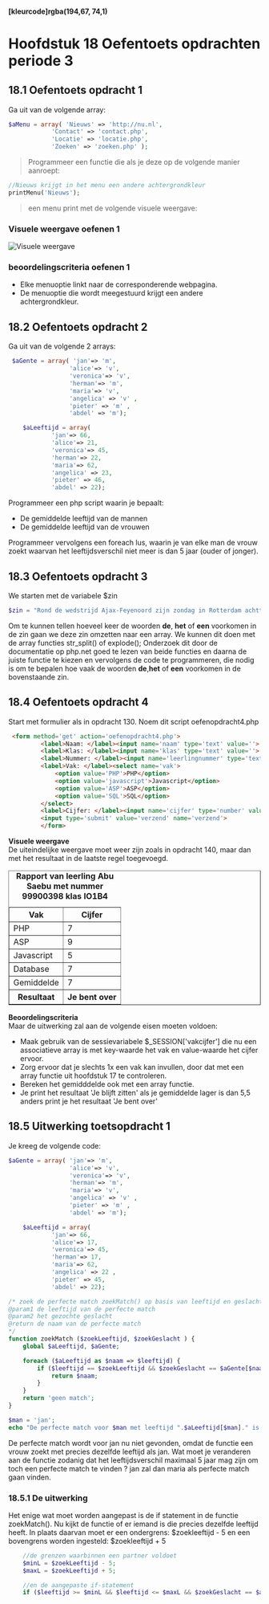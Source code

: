 #### [kleurcode]rgba(194,67, 74,1)

#  Hoofdstuk 18 Oefentoets opdrachten periode 3

## 18.1 Oefentoets opdracht 1

Ga uit van de volgende array:
~~~php
$aMenu = array( 'Nieuws' => 'http://nu.nl',
            'Contact' => 'contact.php',
            'Locatie' => 'locatie.php',
            'Zoeken' => 'zoeken.php' );
~~~

>Programmeer een functie die als je deze op de volgende manier aanroept:

~~~php
//Nieuws krijgt in het menu een andere achtergrondkleur
printMenu('Nieuws');
~~~

>een menu print met de volgende visuele weergave:

### Visuele weergave oefenen 1 

![Visuele weergave](https://github.com/ictacademiekw1c/opdrachten-repository/blob/master/php/p3/images/oefenen1.png?raw=true)

### beoordelingscriteria oefenen 1
- Elke menuoptie linkt naar de corresponderende webpagina.
- De menuoptie die wordt meegestuurd krijgt een andere achtergrondkleur.

## 18.2 Oefentoets opdracht 2

Ga uit van de volgende 2 arrays:
~~~php
 $aGente = array( 'jan'=> 'm',
                 'alice'=> 'v', 
                 'veronica'=> 'v', 
                 'herman'=> 'm',                
                 'maria'=> 'v', 
                 'angelica' => 'v' , 
                 'pieter' => 'm' ,
                 'abdel' => 'm');  

    $aLeeftijd = array(
            'jan'=> 66, 
            'alice'=> 21, 
            'veronica'=> 45, 
            'herman'=> 22,               
            'maria'=> 62, 
            'angelica' => 23, 
            'pieter' => 46,
            'abdel' => 22);
~~~

Programmeer een php script waarin je bepaalt:
- De gemiddelde leeftijd van de mannen
- De gemiddelde leeftijd van de vrouwen

Programmeer vervolgens een foreach lus, waarin je van elke man de vrouw zoekt waarvan het leeftijdsverschil niet meer is dan 5 jaar (ouder of jonger).

## 18.3 Oefentoets opdracht 3

We starten met de variabele $zin
~~~php
$zin = "Rond de wedstrijd Ajax-Feyenoord zijn zondag in Rotterdam achttien relschoppers opgepakt. Volgens de politie zijn ze aangehouden voor zaken als belediging, bedreiging, vernieling en het gooien van vuurwerk. Ajax won in de Arena met 2-1.";
~~~

Om te kunnen tellen hoeveel keer de woorden __de__, __het__ of __een__ voorkomen in de zin gaan we deze zin omzetten naar een array.
We kunnen dit doen met de array functies str_split() of explode(); Onderzoek dit door de documentatie op php.net
goed te lezen van beide functies en daarna de juiste functie te kiezen en vervolgens de code te programmeren, die nodig is om te bepalen hoe vaak de woorden __de__,__het__ of __een__ voorkomen in de bovenstaande zin.

## 18.4 Oefentoets opdracht 4

Start met formulier als in opdracht 130. Noem dit script oefenopdracht4.php
~~~html
 <form method='get' action='oefenopdracht4.php'>
         <label>Naam: </label><input name='naam' type='text' value=''>
         <label>Klas: </label><input name='klas' type='text' value=''>
         <label>Nummer: </label><input name='leerlingnummer' type='text' value=''>
         <label>Vak: </label><select name='vak'>
             <option value='PHP'>PHP</option>
             <option value='javascript'>Javascript</option>
             <option value='ASP'>ASP</option>
             <option value='SQL'>SQL</option>
         </select>
         <label>Cijfer: </label><input name='cijfer' type='number' value='5'>
         <input type='submit' value='verzend' name='verzend'>
         </form>
~~~

__Visuele weergave__<br>
De uiteindelijke weergave moet weer zijn zoals in opdracht 140, maar dan met het resultaat in de laatste regel toegevoegd.

<table border="1">
<caption><b>Rapport van leerling Abu Saebu met nummer 99900398 klas IO1B4</b></caption>
<tr><th>Vak</th><th>Cijfer</th></tr>
<tr><td>PHP</td><td>7</td></tr>
<tr><td>ASP</td><td>9</td></tr>
<tr><td>Javascript</td><td>5</td></tr>
<tr><td>Database</td><td>7</td></tr>
<tr><td>Gemiddelde</td><td>7</td></tr>
<tr><th>Resultaat</th><th>Je bent over</th></tr>
</table>

__Beoordelingscriteria__<br>
Maar de uitwerking zal aan de volgende eisen moeten voldoen:
- Maak gebruik van de sessievariabele $_SESSION['vakcijfer'] die nu een associatieve array is met key-waarde het vak en value-waarde het cijfer ervoor.
- Zorg ervoor dat je slechts 1x een vak kan invullen, door dat met een array functie uit hoofdstuk 17 te controleren.
- Bereken het gemidddelde ook met een array functie.
- Je print het resultaat 'Je blijft zitten' als je gemiddelde lager is dan 5,5 anders print je het resultaat 'Je bent over'

## 18.5 Uitwerking toetsopdracht 1

Je kreeg de volgende code:
~~~php
$aGente = array( 'jan'=> 'm',
                 'alice'=> 'v', 
                 'veronica'=> 'v', 
                 'herman'=> 'm',                
                 'maria'=> 'v', 
                 'angelica' => 'v' , 
                 'pieter' => 'm' ,
                 'abdel' => 'm');  

    $aLeeftijd = array(
            'jan'=> 66, 
            'alice'=> 17, 
            'veronica'=> 45, 
            'herman'=> 17,               
            'maria'=> 62, 
            'angelica' => 22 , 
            'pieter' => 45,
            'abdel' => 22);

/* zoek de perfecte match zoekMatch() op basis van leeftijd en geslacht
@param1 de leeftijd van de perfecte match
@param2 het gezochte geslacht
@return de naam van de perfecte match
*/
function zoekMatch ($zoekLeeftijd, $zoekGeslacht ) {
    global $aLeeftijd, $aGente;

    foreach ($aLeeftijd as $naam => $leeftijd) {  
        if ($leeftijd == $zoekLeeftijd && $zoekGeslacht == $aGente[$naam]) {   
            return $naam;
        }
    }
    return 'geen match';
}

$man = 'jan';
echo "De perfecte match voor $man met leeftijd ".$aLeeftijd[$man]." is ".zoekMatch($aLeeftijd[$man],'v');
~~~
De perfecte match wordt voor jan nu niet gevonden, omdat de functie een vrouw zoekt met precies dezelfde leeftijd als jan. Wat moet je veranderen aan de functie zodanig dat het leeftijdsverschil maximaal 5 jaar mag zijn om toch een perfecte match te vinden ? jan zal dan maria als perfecte match gaan vinden. 

### 18.5.1 De uitwerking

Het enige wat moet worden aangepast is de if statement in de functie zoekMatch(). Nu kijkt de functie of er iemand is die precies dezelfde leeftijd heeft.
In plaats daarvan moet er een ondergrens: $zoekleeftijd - 5 en een bovengrens worden ingesteld: $zoekleeftijd + 5

~~~php
    //de grenzen waarbinnen een partner voldoet
    $minL = $zoekLeeftijd - 5;
    $maxL = $zoekLeeftijd + 5;

    //en de aangepaste if-statement
    if ($leeftijd >= $minL && $leeftijd <= $maxL && $zoekGeslacht == $aGente[$naam])
    
~~~

